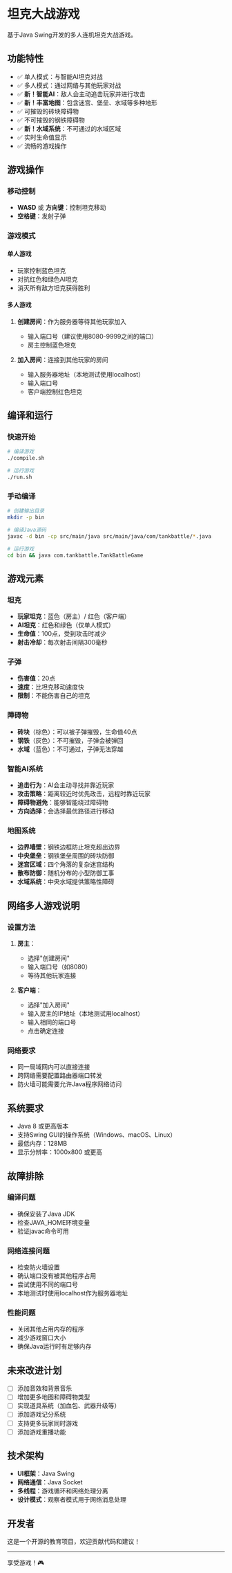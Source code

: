 # 坦克大战游戏

基于Java Swing开发的多人连机坦克大战游戏。

## 功能特性

- ✅ 单人模式：与智能AI坦克对战
- ✅ 多人模式：通过网络与其他玩家对战
- ✅ **新！智能AI**：敌人会主动追击玩家并进行攻击
- ✅ **新！丰富地图**：包含迷宫、堡垒、水域等多种地形
- ✅ 可摧毁的砖块障碍物
- ✅ 不可摧毁的钢铁障碍物
- ✅ **新！水域系统**：不可通过的水域区域
- ✅ 实时生命值显示
- ✅ 流畅的游戏操作

## 游戏操作

### 移动控制
- **WASD** 或 **方向键**：控制坦克移动
- **空格键**：发射子弹

### 游戏模式

#### 单人游戏
- 玩家控制蓝色坦克
- 对抗红色和绿色AI坦克
- 消灭所有敌方坦克获得胜利

#### 多人游戏
1. **创建房间**：作为服务器等待其他玩家加入
   - 输入端口号（建议使用8080-9999之间的端口）
   - 房主控制蓝色坦克
   
2. **加入房间**：连接到其他玩家的房间
   - 输入服务器地址（本地测试使用localhost）
   - 输入端口号
   - 客户端控制红色坦克

## 编译和运行

### 快速开始
```bash
# 编译游戏
./compile.sh

# 运行游戏
./run.sh
```

### 手动编译
```bash
# 创建输出目录
mkdir -p bin

# 编译Java源码
javac -d bin -cp src/main/java src/main/java/com/tankbattle/*.java

# 运行游戏
cd bin && java com.tankbattle.TankBattleGame
```

## 游戏元素

### 坦克
- **玩家坦克**：蓝色（房主）/ 红色（客户端）
- **AI坦克**：红色和绿色（仅单人模式）
- **生命值**：100点，受到攻击时减少
- **射击冷却**：每次射击间隔300毫秒

### 子弹
- **伤害值**：20点
- **速度**：比坦克移动速度快
- **限制**：不能伤害自己的坦克

### 障碍物
- **砖块**（棕色）：可以被子弹摧毁，生命值40点
- **钢铁**（灰色）：不可摧毁，子弹会被弹回
- **水域**（蓝色）：不可通过，子弹无法穿越

### 智能AI系统
- **追击行为**：AI会主动寻找并靠近玩家
- **攻击策略**：距离较近时优先政击，远程时靠近玩家
- **障碍物避免**：能够智能绕过障碍物
- **方向选择**：会选择最优路径进行移动

### 地图系统
- **边界墙壁**：钢铁边框防止坦克超出边界
- **中央堡垒**：钢铁堡垒周围的砖块防御
- **迷宫区域**：四个角落的复杂迷宫结构
- **散布防御**：随机分布的小型防御工事
- **水域系统**：中央水域提供策略性障碍

## 网络多人游戏说明

### 设置方法
1. **房主**：
   - 选择"创建房间"
   - 输入端口号（如8080）
   - 等待其他玩家连接

2. **客户端**：
   - 选择"加入房间"
   - 输入房主的IP地址（本地测试用localhost）
   - 输入相同的端口号
   - 点击确定连接

### 网络要求
- 同一局域网内可以直接连接
- 跨网络需要配置路由器端口转发
- 防火墙可能需要允许Java程序网络访问

## 系统要求

- Java 8 或更高版本
- 支持Swing GUI的操作系统（Windows、macOS、Linux）
- 最低内存：128MB
- 显示分辨率：1000x800 或更高

## 故障排除

### 编译问题
- 确保安装了Java JDK
- 检查JAVA_HOME环境变量
- 验证javac命令可用

### 网络连接问题
- 检查防火墙设置
- 确认端口没有被其他程序占用
- 尝试使用不同的端口号
- 本地测试时使用localhost作为服务器地址

### 性能问题
- 关闭其他占用内存的程序
- 减少游戏窗口大小
- 确保Java运行时有足够内存

## 未来改进计划

- [ ] 添加音效和背景音乐
- [ ] 增加更多地图和障碍物类型
- [ ] 实现道具系统（加血包、武器升级等）
- [ ] 添加游戏记分系统
- [ ] 支持更多玩家同时游戏
- [ ] 添加游戏重播功能

## 技术架构

- **UI框架**：Java Swing
- **网络通信**：Java Socket
- **多线程**：游戏循环和网络处理分离
- **设计模式**：观察者模式用于网络消息处理

## 开发者

这是一个开源的教育项目，欢迎贡献代码和建议！

---

享受游戏！🎮
